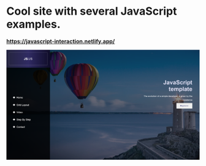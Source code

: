 # Cool site with several JavaScript examples.
**https://javascript-interaction.netlify.app/**

[![image background](balonBg.png)](https://javascript-interaction.netlify.app/)
